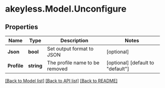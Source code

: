 # akeyless.Model.Unconfigure

## Properties

Name | Type | Description | Notes
------------ | ------------- | ------------- | -------------
**Json** | **bool** | Set output format to JSON | [optional] 
**Profile** | **string** | The profile name to be removed | [optional] [default to "default"]

[[Back to Model list]](../README.md#documentation-for-models) [[Back to API list]](../README.md#documentation-for-api-endpoints) [[Back to README]](../README.md)

